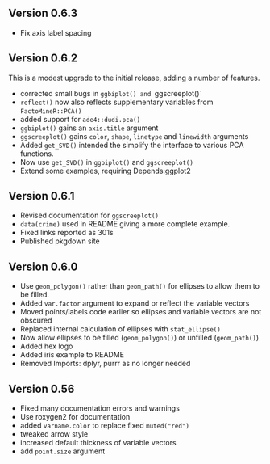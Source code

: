 ## Version 0.6.3

- Fix axis label spacing

## Version 0.6.2

This is a modest upgrade to the initial release, adding a number of features.

- corrected small bugs in `ggbiplot() and `ggscreeplot()`
- `reflect()` now also reflects supplementary variables from `FactoMineR::PCA()`
- added support for `ade4::dudi.pca()`
- `ggbiplot()` gains an `axis.title` argument
- `ggscreeplot()` gains `color`, `shape`, `linetype` and `linewidth` arguments
- Added `get_SVD()` intended the simplify the interface to various PCA functions.
- Now use `get_SVD()` in `ggbiplot()` and `ggscreeplot()`
- Extend some examples, requiring Depends:ggplot2

## Version 0.6.1

- Revised documentation for `ggscreeplot()`
- `data(crime)` used in README giving a more complete example.
- Fixed links reported as 301s
- Published pkgdown site

## Version 0.6.0

- Use `geom_polygon()` rather than `geom_path()` for ellipses to allow them to be filled.
- Added `var.factor` argument to expand or reflect the variable vectors
- Moved points/labels code earlier so ellipses and variable vectors are not obscured
- Replaced internal calculation of ellipses with `stat_ellipse()`
- Now allow ellipses to be filled (`geom_polygon()`) or unfilled (`geom_path()`)
- Added hex logo
- Added iris example to README
- Removed Imports: dplyr, purrr as no longer needed

## Version 0.56

- Fixed many documentation errors and warnings
- Use roxygen2 for documentation
- added `varname.color` to replace fixed `muted("red")`
- tweaked arrow style
- increased default thickness of variable vectors
- add `point.size` argument


